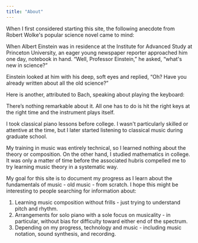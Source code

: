 ```yaml
---
title: "About"
---
```


When I first considered starting this site, the following anecdote from Robert Wolke's popular science novel came to mind:

<div class="media">
<p>When Albert Einstein was in residence at the Institute for Advanced Study at Princeton University, an eager young newspaper reporter approached him one day, notebook in hand. “Well, Professor Einstein,” he asked, “what's new in science?”</p>
  
<p>Einstein looked at him with his deep, soft eyes and replied, “Oh? Have you already written about all the old science?”</p>
</div>

Here is another, attributed to Bach, speaking about playing the keyboard:

<div class="media">
<p>There’s nothing remarkable about it. All one has to do is hit the right keys at the right time and the instrument plays itself.</p>
</div>

I took classical piano lessons before college. I wasn't particularly skilled or attentive at the time, but I later started listening to classical music during graduate school. 

My training in music was entirely technical, so I learned nothing about the theory or composition. On the other hand, I studied mathematics in college. It was only a matter of time before the associated hubris compelled me to try learning music theory in a systematic way.

My goal for this site is to document my progress as I learn about the fundamentals of music - old music - from scratch. I hope this might be interesting to people searching for information about:

1. Learning music composition without frills - just trying to understand pitch and rhythm.
2. Arrangements for solo piano with a sole focus on musicality - in particular, without bias for difficulty toward either end of the spectrum.
3. Depending on my progress, technology and music - including music notation, sound synthesis, and recording.
